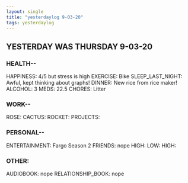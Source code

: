 ```yaml
---
layout: single
title: "yesterdaylog 9-03-20"
tags: yesterdaylog
---
```


## YESTERDAY WAS THURSDAY 9-03-20

### HEALTH--

HAPPINESS: 4/5 but stress is high
EXERCISE: Bike
SLEEP_LAST_NIGHT: Awful, kept thinking about graphs!
DINNER: New rice from rice maker!
ALCOHOL: 3
MEDS: 22.5
CHORES: Litter

### WORK--

ROSE:
CACTUS:
ROCKET:
PROJECTS:

### PERSONAL--

ENTERTAINMENT: Fargo Season 2
FRIENDS: nope
HIGH:
LOW:
HIGH:

### OTHER:

AUDIOBOOK: nope
RELATIONSHIP_BOOK: nope

